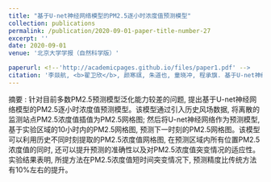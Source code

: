 ```yaml
---
title: "基于U-net神经网络模型的PM2.5逐小时浓度值预测模型"
collection: publications
permalink: /publication/2020-09-01-paper-title-number-27
excerpt: ''
date: 2020-09-01
venue: '北京大学学报（自然科学版）'

paperurl: <!--'http://academicpages.github.io/files/paper1.pdf' -->
citation: '李燚航, <b>翟卫欣</b>, 颜寒祺, 朱道也, 童晓冲, 程承旗. 基于U-net神经网络模型的PM<sub>2.5</sub>逐小时浓度值预测模型 [J]. <i>北京大学学报（自然科学版）</i>, 2020, 56(5): 796-804.'
---
```



<!--This paper is about the number 1. The number 2 is left for future work.-->
 摘要 :  针对目前多数PM2.5预测模型泛化能力较差的问题, 提出基于U-net神经网络模型的PM2.5逐小时浓度值预测模型。该模型通过引入历史风场数据, 将离散的监测站点PM2.5浓度值插值为PM2.5网格图; 然后将U-net神经网络作为预测模型, 基于实验区域的10小时内的PM2.5网格图, 预测下一时刻的PM2.5网格图。该模型可以利用历史不同时刻提取的PM2.5浓度值网格图, 在预测区域内所有位置PM2.5浓度值的同时, 还可以提升预测的准确性以及对PM2.5浓度值突变情况的适应性。实验结果表明, 所提方法在PM2.5浓度值短时间突变情况下, 预测精度比传统方法有10%左右的提升。
<!--[Download paper here](http://academicpages.github.io/files/paper1.pdf)-->

<!--Recommended citation: Zhai W, Cheng C. Vagueness in spatial data: A grid-coding approach[C]. proceedings of the 2014 IEEE Geoscience and Remote Sensing Symposium, 2014. IEEE.-->
